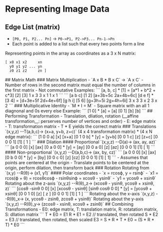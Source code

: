 # Representing Image Data

## Edge List (matrix)
- `[P0, P1, P2... Pn]` -> `P0->P1, P2->P3... Pn-1->Pn`
- Each point is added to a list such that every two points form a line

Representing points in the array as coordinates as a 3 x N matrix:
```
[ x0 x1 x2     xn
  y0 y1 y2 ... yn
  z0 z1 z2     zn ]
```

<!-- 02/12 --!>

## Matrix Math

### Matrix Multiplication
- `A x B * B x C` -> `A x C`
  - Number of rows in the second matrix must equal the number of columns in the first matrix
  - Not commutative

Examples:
```
[a, b, c] * [1] = [a*1 + b*2 + c*3]
            [2]
            [3]

  1 x 3    3 x 1        1 x 1
```

```
[a b c]   [1 2]   [a+3b+5c 2a+4b+6c]
[d e f] * [3 4] = [d+3e+5f 2d+4e+6f]
[g h i]   [5 6]   [g+3h+5i 2g+4h+6i]

 3 x 3    3 x 2         3 x 2
```

### Multiplicative Identity
- `M * I = M`
- Square matrix with an all 1 diagnonal and 0s every else

Example:
```
[1 0] * [a] = [a]
[0 1]   [b]   [b]
```

## Performing Transformation
- Translation, dliation, rotation (__affine transformation__: perserves number of vertices and order)
  - E: edge matrix
  - T: transformation matrix
  - T * E yields the correct matrix

### Translations
`(x,y,z) --T(a,b,c)-> (x+a, y+b, z+c)`

(4 x 4 transformation matrix) * (4 x N edge matrix):
```
[1 0 0 a]   [x]   [x+a]
[0 1 0 b] * [y] = [y+b]
[0 0 1 c]   [z]   [z+c]
[0 0 0 1]   [1]   [ 1 ]
```

### Dilation

#### Proportional
`(x,y,z) --D(a)-> (ax, ay, az)`

```
[a 0 0 0]   [x]   [ax]
[0 a 0 0] * [y] = [ay]
[0 0 a 0]   [z]   [az]
[0 0 0 1]   [1]   [ 1]
```

#### Non-proportional
`(x,y,z) --D(a,b,c)-> (ax, by, cz)`

```
[a 0 0 0]   [x]   [ax]
[0 b 0 0] * [y] = [by]
[0 0 c 0]   [z]   [cz]
[0 0 0 1]   [1]   [ 1]
```

- Assumes that points are centered at the origin
- Translate points to be centered at the origin, perform dilation, then transform back

### Rotation
Rotating from `(x,y) --R(θ)-> (x1, y1)`

#### Polar coordinates
- `x = rcosϕ, y = rsinϕ`
- `x1 = rcos(ϕ + θ) = rcosθcosϕ - rsinθsinϕ = xcosθ - ysinθ`
- `y1 = ycosθ + xsinθ`

Rotating about the z-axis
`(x,y,z) --R(θ)_z-> (xcosθ - ysinθ, ycosθ + xsinθ, z)`

```
[cosθ -sinθ 0 0]   [x]   [xcosθ - ysinθ]
[sinθ  cosθ 0 0] * [y] = [ycosθ + xsinθ]
[0     0    1 0]   [z]   [      z      ]
[0     0    0 1]   [1]   [      1      ]
```

Rotating about the x-axis
`(x,y,z) --R(θ)_x-> (x, ycosθ - zsinθ, zcosθ + ysinθ)`

Rotating about the y-axis
`(x,y,z) --R(θ)_y-> (zcosθ - xsinθ, xcosθ + zsinθ)`


## Combining Transformations
- E0: edge matrix, T: translation matrix, R: rotatation matrix, S: dllation matrix

```
T * E0 = E1
R * E1 = E2  // translated, then rotated
S * E2 = E3  // translated, then rotated, then scaled
E3 = S * R * T * E0 = (S * R * T) * E0
```
